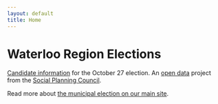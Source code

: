 ```yaml
---
layout: default
title: Home
---
```


# Waterloo Region Elections

<p class="lead"><a href="{{site.baseurl}}/candidates/">Candidate information</a> for the October 27 election. An <a href="{{site.baseurl}}/open-data/">open data</a> project from the <a href="http://waterlooregion.org/">Social Planning Council</a>.</p>
<p class="lead">Read more about <a href="http://waterlooregion.org/municipal-elections-2014">the municipal election on our main site</a>.</p>

